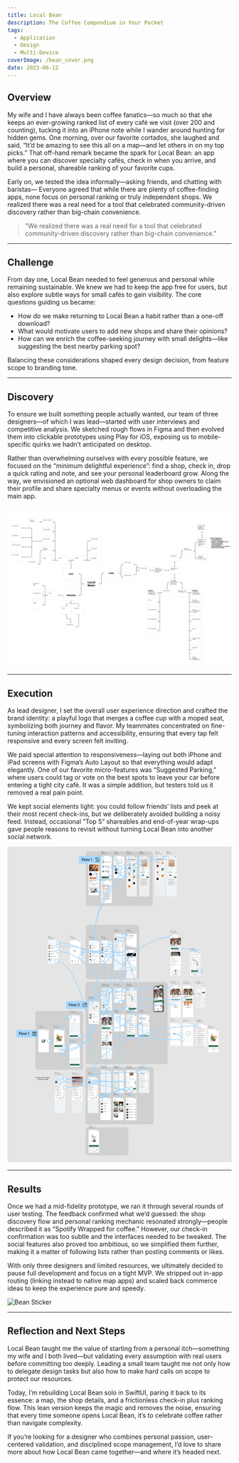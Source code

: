 ```yaml
---
title: Local Bean
description: The Coffee Compendium in Your Pocket
tags:
  - Application
  - Design
  - Multi-Device
coverImage: /bean_cover.png
date: 2023-06-12
---
```

## Overview

My wife and I have always been coffee fanatics—so much so that she keeps an ever-growing ranked list of every café we visit (over 200 and counting), tucking it into an iPhone note while I wander around hunting for hidden gems. One morning, over our favorite cortados, she laughed and said, “It’d be amazing to see this all on a map—and let others in on my top picks.” That off-hand remark became the spark for Local Bean: an app where you can discover specialty cafés, check in when you arrive, and build a personal, shareable ranking of your favorite cups.

Early on, we tested the idea informally—asking friends, and chatting with baristas— Everyone agreed that while there are plenty of coffee-finding apps, none focus on personal ranking or truly independent shops. We realized there was a real need for a tool that celebrated community-driven discovery rather than big-chain convenience.

>"We realized there was a real need for a tool that celebrated community-driven discovery rather than big-chain convenience."

---
## Challenge

From day one, Local Bean needed to feel generous and personal while remaining sustainable. We knew we had to keep the app free for users, but also explore subtle ways for small cafés to gain visibility. The core questions guiding us became:

- How do we make returning to Local Bean a habit rather than a one-off download?
- What would motivate users to add new shops and share their opinions?
- How can we enrich the coffee-seeking journey with small delights—like suggesting the best nearby parking spot?

Balancing these considerations shaped every design decision, from feature scope to branding tone.

---
## Discovery

To ensure we built something people actually wanted, our team of three designers—of which I was lead—started with user interviews and competitive analysis. We sketched rough flows in Figma and then evolved them into clickable prototypes using Play for iOS, exposing us to mobile-specific quirks we hadn’t anticipated on desktop.

Rather than overwhelming ourselves with every possible feature, we focused on the “minimum delightful experience”: find a shop, check in, drop a quick rating and note, and see your personal leaderboard grow. Along the way, we envisioned an optional web dashboard for shop owners to claim their profile and share specialty menus or events without overloading the main app.

![Local Bean Flow](/bean_flow.png)

---
## Execution

As lead designer, I set the overall user experience direction and crafted the brand identity: a playful logo that merges a coffee cup with a moped seat, symbolizing both journey and flavor. My teammates concentrated on fine-tuning interaction patterns and accessibility, ensuring that every tap felt responsive and every screen felt inviting.

We paid special attention to responsiveness—laying out both iPhone and iPad screens with Figma’s Auto Layout so that everything would adapt elegantly. One of our favorite micro-features was “Suggested Parking,” where users could tag or vote on the best spots to leave your car before entering a tight city café. It was a simple addition, but testers told us it removed a real pain point.

We kept social elements light: you could follow friends’ lists and peek at their most recent check-ins, but we deliberately avoided building a noisy feed. Instead, occasional “Top 5” shareables and end-of-year wrap-ups gave people reasons to revisit without turning Local Bean into another social network.

![Local Bean Prototype](/bean_prototype_flow.png)

---
## Results

Once we had a mid-fidelity prototype, we ran it through several rounds of user testing. The feedback confirmed what we’d guessed: the shop discovery flow and personal ranking mechanic resonated strongly—people described it as “Spotify Wrapped for coffee.” However, our check-in confirmation was too subtle and the interfaces needed to be tweaked. The social features also proved too ambitious, so we simplified them further, making it a matter of following lists rather than posting comments or likes.

With only three designers and limited resources, we ultimately decided to pause full development and focus on a tight MVP. We stripped out in-app routing (linking instead to native map apps) and scaled back commerce ideas to keep the experience pure and speedy.

![Bean Sticker](/bean_door.png)

---
## Reflection and Next Steps

Local Bean taught me the value of starting from a personal itch—something my wife and I both lived—but validating every assumption with real users before committing too deeply. Leading a small team taught me not only how to delegate design tasks but also how to make hard calls on scope to protect our resources.

Today, I’m rebuilding Local Bean solo in SwiftUI, paring it back to its essence: a map, the shop details, and a frictionless check-in plus ranking flow. This lean version keeps the magic and removes the noise, ensuring that every time someone opens Local Bean, it’s to celebrate coffee rather than navigate complexity.

If you’re looking for a designer who combines personal passion, user-centered validation, and disciplined scope management, I’d love to share more about how Local Bean came together—and where it’s headed next.